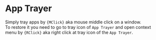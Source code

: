 # App Trayer
Simply tray apps by `{MClick}` aka mouse middle click on a window.
<br>
To restore it you need to go to tray icon of `App Trayer` and open context menu by `{RClick}` aka right click at tray icon of the `App Trayer`.
